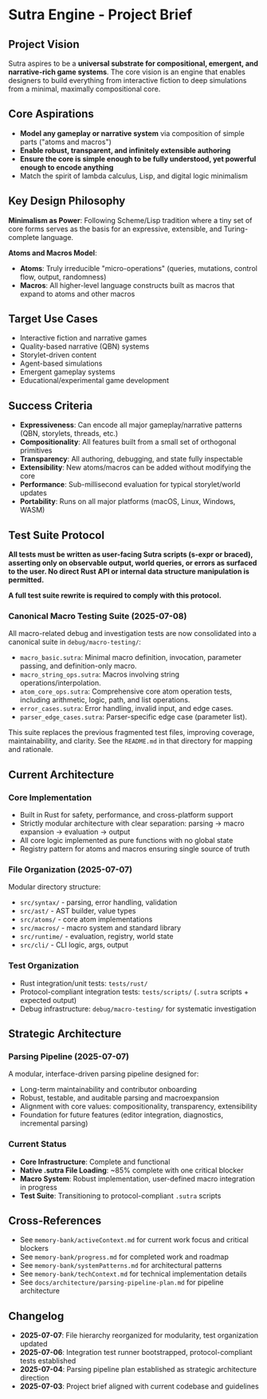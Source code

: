 # Sutra Engine - Project Brief

## Project Vision

Sutra aspires to be a **universal substrate for compositional, emergent, and narrative-rich game systems**. The core vision is an engine that enables designers to build everything from interactive fiction to deep simulations from a minimal, maximally compositional core.

## Core Aspirations

- **Model any gameplay or narrative system** via composition of simple parts ("atoms and macros")
- **Enable robust, transparent, and infinitely extensible authoring**
- **Ensure the core is simple enough to be fully understood, yet powerful enough to encode anything**
- Match the spirit of lambda calculus, Lisp, and digital logic minimalism

## Key Design Philosophy

**Minimalism as Power**: Following Scheme/Lisp tradition where a tiny set of core forms serves as the basis for an expressive, extensible, and Turing-complete language.

**Atoms and Macros Model**:
- **Atoms**: Truly irreducible "micro-operations" (queries, mutations, control flow, output, randomness)
- **Macros**: All higher-level language constructs built as macros that expand to atoms and other macros

## Target Use Cases

- Interactive fiction and narrative games
- Quality-based narrative (QBN) systems
- Storylet-driven content
- Agent-based simulations
- Emergent gameplay systems
- Educational/experimental game development

## Success Criteria

- **Expressiveness**: Can encode all major gameplay/narrative patterns (QBN, storylets, threads, etc.)
- **Compositionality**: All features built from a small set of orthogonal primitives
- **Transparency**: All authoring, debugging, and state fully inspectable
- **Extensibility**: New atoms/macros can be added without modifying the core
- **Performance**: Sub-millisecond evaluation for typical storylet/world updates
- **Portability**: Runs on all major platforms (macOS, Linux, Windows, WASM)

## Test Suite Protocol

**All tests must be written as user-facing Sutra scripts (s-expr or braced), asserting only on observable output, world queries, or errors as surfaced to the user. No direct Rust API or internal data structure manipulation is permitted.**

**A full test suite rewrite is required to comply with this protocol.**

### Canonical Macro Testing Suite (2025-07-08)

All macro-related debug and investigation tests are now consolidated into a canonical suite in `debug/macro-testing/`:

- `macro_basic.sutra`: Minimal macro definition, invocation, parameter passing, and definition-only macro.
- `macro_string_ops.sutra`: Macros involving string operations/interpolation.
- `atom_core_ops.sutra`: Comprehensive core atom operation tests, including arithmetic, logic, path, and list operations.
- `error_cases.sutra`: Error handling, invalid input, and edge cases.
- `parser_edge_cases.sutra`: Parser-specific edge case (parameter list).

This suite replaces the previous fragmented test files, improving coverage, maintainability, and clarity. See the `README.md` in that directory for mapping and rationale.

## Current Architecture

### Core Implementation
- Built in Rust for safety, performance, and cross-platform support
- Strictly modular architecture with clear separation: parsing → macro expansion → evaluation → output
- All core logic implemented as pure functions with no global state
- Registry pattern for atoms and macros ensuring single source of truth

### File Organization (2025-07-07)
Modular directory structure:
- `src/syntax/` - parsing, error handling, validation
- `src/ast/` - AST builder, value types
- `src/atoms/` - core atom implementations
- `src/macros/` - macro system and standard library
- `src/runtime/` - evaluation, registry, world state
- `src/cli/` - CLI logic, args, output

### Test Organization
- Rust integration/unit tests: `tests/rust/`
- Protocol-compliant integration tests: `tests/scripts/` (`.sutra` scripts + expected output)
- Debug infrastructure: `debug/macro-testing/` for systematic investigation

## Strategic Architecture

### Parsing Pipeline (2025-07-07)
A modular, interface-driven parsing pipeline designed for:
- Long-term maintainability and contributor onboarding
- Robust, testable, and auditable parsing and macroexpansion
- Alignment with core values: compositionality, transparency, extensibility
- Foundation for future features (editor integration, diagnostics, incremental parsing)

### Current Status
- **Core Infrastructure**: Complete and functional
- **Native .sutra File Loading**: ~85% complete with one critical blocker
- **Macro System**: Robust implementation, user-defined macro integration in progress
- **Test Suite**: Transitioning to protocol-compliant `.sutra` scripts

## Cross-References

- See `memory-bank/activeContext.md` for current work focus and critical blockers
- See `memory-bank/progress.md` for completed work and roadmap
- See `memory-bank/systemPatterns.md` for architectural patterns
- See `memory-bank/techContext.md` for technical implementation details
- See `docs/architecture/parsing-pipeline-plan.md` for pipeline architecture

## Changelog

- **2025-07-07**: File hierarchy reorganized for modularity, test organization updated
- **2025-07-06**: Integration test runner bootstrapped, protocol-compliant tests established
- **2025-07-04**: Parsing pipeline plan established as strategic architecture direction
- **2025-07-03**: Project brief aligned with current codebase and guidelines

